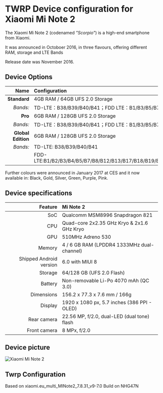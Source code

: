 TWRP Device configuration for Xiaomi Mi Note 2
==============

The Xiaomi Mi Note 2 (codenamed _"Scorpio"_) is a high-end smartphone from Xiaomi.

It was announced in Octoboer 2016, in three flavours, offering different RAM, storage and LTE Bands

Release date was November 2016.

## Device Options
|Name        |Configuration
| ---------: | :---------------------------------------- | 
|**Standard**    | 4GB RAM / 64GB UFS 2.0 Storage            |
|*Bands:*|TD-LTE：B38/B39/B40/B41；FDD LTE：B1/B3/B5/B7            | 
|**Pro**         | 6GB RAM / 128GB UFS 2.0 Storage           |
|*Bands:*|TD-LTE：B38/B39/B40/B41；FDD LTE：B1/B3/B5/B7            |
|**Global Edition** | 6GB RAM / 128GB UFS 2.0 Storage        |
|*Bands:*|TD-LTE: B38/B39/B40/B41                                 |
| |FDD-LTE:B1/B2/B3/B4/B5/B7/B8/B12/B13/B17/B18/B19/B20/B25/B26/B28/B29/B30 |
 

Further colours were announced in January 2017 at CES and it now available in:
Black, Gold, Silver, Green, Purple, Pink. 

## Device specifications

| Feature      | Mi Note 2                                         
| -----------: | :---------------------------------------------- | 
| SoC          | Qualcomm MSM8996 Snapdragon 821                 | 
| CPU          | Quad-core 2x2.35 GHz Kryo & 2x1.6 GHz Kryo      | 
| GPU          | 510MHz Adreno 530                               | 
| Memory       | 4 / 6 GB RAM (LPDDR4 1333MHz dual-channel)      |
| Shipped Android version | 6.0 with MIUI 8                      | 
| Storage      | 64/128 GB (UFS 2.0 Flash)                       |
| Battery      | Non-removable Li-Po 4070 mAh (QC 3.0)           | 
| Dimensions   | 156.2 x 77.3 x 7.6 mm / 166g                    | 
| Display      | 1920 x 1080 px, 5.7 inches (386 PPI - OLED)     | 
| Rear camera  | 22.56 MP, f/2.0, dual-LED (dual tone) flash     |
| Front camera | 8 MPx, f/2.0                                    | 
## Device picture

![Xiaomi Mi Note 2](https://xiaomi-mi.com/uploads/CatalogueImage/xiaomi-mi-note-2-international-ed-6gb128gb-dual-sim-black-01_15108_1483092964.jpg "Xiaomi Mi Note 2 in black")

## Twrp Configuration

Based on xiaomi.eu_multi_MINote2_7.8.31_v9-7.0
Build on NHG47N